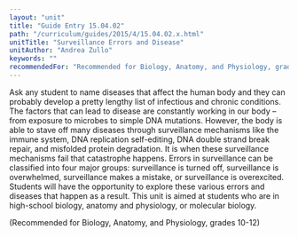 ```yaml
---
layout: "unit"
title: "Guide Entry 15.04.02"
path: "/curriculum/guides/2015/4/15.04.02.x.html"
unitTitle: "Surveillance Errors and Disease"
unitAuthor: "Andrea Zullo"
keywords: ""
recommendedFor: "Recommended for Biology, Anatomy, and Physiology, grades 10-12"
---
```

<main>
<p>
Ask any student to name diseases that affect the human body and they can probably develop a pretty lengthy list of infectious and chronic conditions. The factors that can lead to disease are constantly working in our body – from exposure to microbes to simple DNA mutations. However, the body is able to stave off many diseases through surveillance mechanisms like the immune system, DNA replication self-editing, DNA double strand break repair, and misfolded protein degradation. It is when these surveillance mechanisms fail that catastrophe happens. Errors in surveillance can be classified into four major groups: surveillance is turned off, surveillance is overwhelmed, surveillance makes a mistake, or surveillance is overexcited. Students will have the opportunity to explore these various errors and diseases that happen as a result. This unit is aimed at students who are in high-school biology, anatomy and physiology, or molecular biology.
</p>
<p>
(Recommended for Biology, Anatomy, and Physiology, grades 10-12)
</p>
</main>